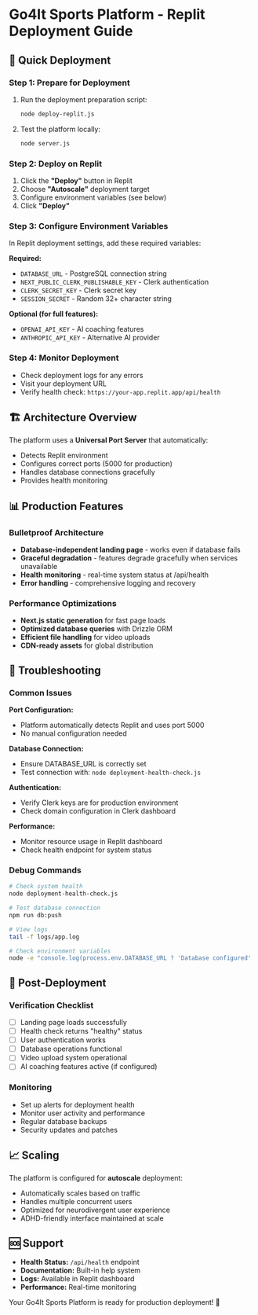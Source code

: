 # Go4It Sports Platform - Replit Deployment Guide

## 🚀 Quick Deployment

### Step 1: Prepare for Deployment
1. Run the deployment preparation script:
   ```bash
   node deploy-replit.js
   ```

2. Test the platform locally:
   ```bash
   node server.js
   ```

### Step 2: Deploy on Replit
1. Click the **"Deploy"** button in Replit
2. Choose **"Autoscale"** deployment target
3. Configure environment variables (see below)
4. Click **"Deploy"**

### Step 3: Configure Environment Variables
In Replit deployment settings, add these required variables:

**Required:**
- `DATABASE_URL` - PostgreSQL connection string
- `NEXT_PUBLIC_CLERK_PUBLISHABLE_KEY` - Clerk authentication
- `CLERK_SECRET_KEY` - Clerk secret key
- `SESSION_SECRET` - Random 32+ character string

**Optional (for full features):**
- `OPENAI_API_KEY` - AI coaching features
- `ANTHROPIC_API_KEY` - Alternative AI provider

### Step 4: Monitor Deployment
- Check deployment logs for any errors
- Visit your deployment URL
- Verify health check: `https://your-app.replit.app/api/health`

## 🏗️ Architecture Overview

The platform uses a **Universal Port Server** that automatically:
- Detects Replit environment
- Configures correct ports (5000 for production)
- Handles database connections gracefully
- Provides health monitoring

## 📊 Production Features

### Bulletproof Architecture
- **Database-independent landing page** - works even if database fails
- **Graceful degradation** - features degrade gracefully when services unavailable
- **Health monitoring** - real-time system status at /api/health
- **Error handling** - comprehensive logging and recovery

### Performance Optimizations
- **Next.js static generation** for fast page loads
- **Optimized database queries** with Drizzle ORM
- **Efficient file handling** for video uploads
- **CDN-ready assets** for global distribution

## 🔧 Troubleshooting

### Common Issues

**Port Configuration:**
- Platform automatically detects Replit and uses port 5000
- No manual configuration needed

**Database Connection:**
- Ensure DATABASE_URL is correctly set
- Test connection with: `node deployment-health-check.js`

**Authentication:**
- Verify Clerk keys are for production environment
- Check domain configuration in Clerk dashboard

**Performance:**
- Monitor resource usage in Replit dashboard
- Check health endpoint for system status

### Debug Commands

```bash
# Check system health
node deployment-health-check.js

# Test database connection
npm run db:push

# View logs
tail -f logs/app.log

# Check environment variables
node -e "console.log(process.env.DATABASE_URL ? 'Database configured' : 'Database not configured')"
```

## 🎯 Post-Deployment

### Verification Checklist
- [ ] Landing page loads successfully
- [ ] Health check returns "healthy" status
- [ ] User authentication works
- [ ] Database operations functional
- [ ] Video upload system operational
- [ ] AI coaching features active (if configured)

### Monitoring
- Set up alerts for deployment health
- Monitor user activity and performance
- Regular database backups
- Security updates and patches

## 📈 Scaling

The platform is configured for **autoscale** deployment:
- Automatically scales based on traffic
- Handles multiple concurrent users
- Optimized for neurodivergent user experience
- ADHD-friendly interface maintained at scale

## 🆘 Support

- **Health Status:** `/api/health` endpoint
- **Documentation:** Built-in help system
- **Logs:** Available in Replit dashboard
- **Performance:** Real-time monitoring

Your Go4It Sports Platform is ready for production deployment! 🚀
